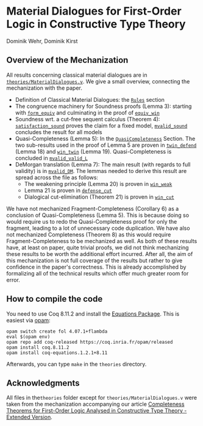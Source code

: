 # Material Dialogues for First-Order Logic in Constructive Type Theory

Dominik Wehr, Dominik Kirst

## Overview of the Mechanization
All results concerning classical material dialogues are in
[`theories/MaterialDialogues.v`](https://github.com/dowehr/material-dialogues-coq/blob/main/theories/MaterialDialogues.v).
We give a small overview, connecting the mechanization with the paper.
 - Definition of Classical Material Dialogues: the
   [`Rules`](https://github.com/dowehr/material-dialogues-coq/blob/main/theories/MaterialDialogues.v#L5)
   section
 - The congruence machinery for Soundness proofs (Lemma 3): starting with
   [`form_equiv`](https://github.com/dowehr/material-dialogues-coq/blob/main/theories/MaterialDialogues.v#L219)
   and culminating in the proof of
   [`equiv_win`](https://github.com/dowehr/material-dialogues-coq/blob/main/theories/MaterialDialogues.v#L498)
 - Soundness wrt. a cut-free sequent calculus (Theorem 4):
   [`satisfaction_sound`](https://github.com/dowehr/material-dialogues-coq/blob/main/theories/MaterialDialogues.v#L608)
   proves the claim for a fixed model,
   [`mvalid_sound`](https://github.com/dowehr/material-dialogues-coq/blob/main/theories/MaterialDialogues.v#L643)
   concludes the result for all models
 - Quasi-Completeness (Lemma 5): In the
   [`QuasiCompleteness`](https://github.com/dowehr/material-dialogues-coq/blob/main/theories/MaterialDialogues.v#L651)
   Section. The two sub-results used in the proof of Lemma 5 are proven in
   [`twin_defend`](https://github.com/dowehr/material-dialogues-coq/blob/main/theories/MaterialDialogues.v#L731) (Lemma 18)
   and
   [`win_twin`](https://github.com/dowehr/material-dialogues-coq/blob/main/theories/MaterialDialogues.v#L782)
   (Lemma 19). Quasi-Completeness is concluded in
   [`mvalid_valid_L`](https://github.com/dowehr/material-dialogues-coq/blob/main/theories/MaterialDialogues.v#L829)
 - DeMorgan translation (Lemma 7): The main result (with regards to full
   validity) is in
   [`mvalid_DM`](https://github.com/dowehr/material-dialogues-coq/blob/main/theories/MaterialDialogues.v#L1149).
   The lemmas needed to derive this result are spread across the file as
   follows:
   * The weakening principle (Lemma 20) is proven in [`win_weak`](https://github.com/dowehr/material-dialogues-coq/blob/main/theories/MaterialDialogues.v#L951)
   * Lemma 21 is proven in [`defense_cut`](https://github.com/dowehr/material-dialogues-coq/blob/main/theories/MaterialDialogues.v#L1029)
   * Dialogical cut-elimination (Theorem 21) is proven in [`win_cut`](https://github.com/dowehr/material-dialogues-coq/blob/main/theories/MaterialDialogues.v#L1116)

We have not mechanized Fragment-Completeness (Corollary 6) as a conclusion of
Quasi-Completeness (Lemma 5). This is because doing so would require us to redo
the Quasi-Completeness proof for only the fragment, leading to a lot of
unnecessary code duplication. We have also not mechanized Completeness (Theorem
8) as this would require Fragment-Completeness to be mechanized as well.
As both of these results have, at least on paper, quite trivial proofs, we did not
think mechanizing these results to be worth the additional effort incurred. After all,
the aim of this mechanization is not full coverage of the results but rather to
give confidence in the paper's correctness. This is already accomplished by formalizing
all of the technical results which offer much greater room for error.
 
## How to compile the code

You need to use Coq 8.11.2 and install the [Equations Package](http://mattam82.github.io/Coq-Equations/). This is easiest via [opam](https://opam.ocaml.org):

``` shell
opam switch create fol 4.07.1+flambda
eval $(opam env)
opam repo add coq-released https://coq.inria.fr/opam/released
opam install coq.8.11.2
opam install coq-equations.1.2.1+8.11
```

Afterwards, you can type `make` in the `theories` directory.

## Acknowledgments
All files in the`theories` folder except for `theories/MaterialDialogues.v` were
taken from the mechanization accompanying our article [Completeness Theorems for
First-Order Logic Analysed in Constructive Type Theory - Extended
Version](https://www.ps.uni-saarland.de/extras/fol-completeness-ext/).
